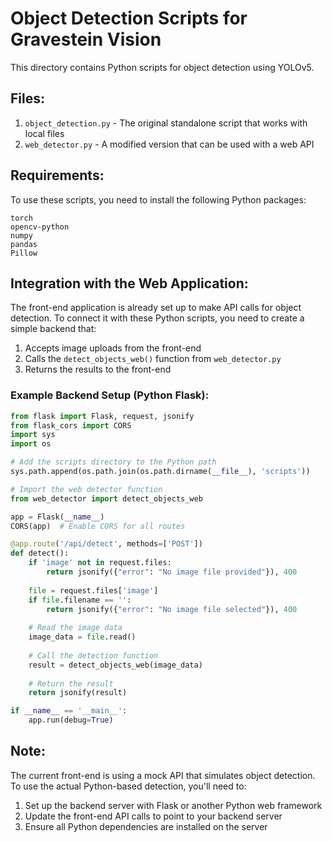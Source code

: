 
# Object Detection Scripts for Gravestein Vision

This directory contains Python scripts for object detection using YOLOv5.

## Files:

1. `object_detection.py` - The original standalone script that works with local files
2. `web_detector.py` - A modified version that can be used with a web API

## Requirements:

To use these scripts, you need to install the following Python packages:
```
torch
opencv-python
numpy
pandas
Pillow
```

## Integration with the Web Application:

The front-end application is already set up to make API calls for object detection. To connect it with these Python scripts, you need to create a simple backend that:

1. Accepts image uploads from the front-end
2. Calls the `detect_objects_web()` function from `web_detector.py`
3. Returns the results to the front-end

### Example Backend Setup (Python Flask):

```python
from flask import Flask, request, jsonify
from flask_cors import CORS
import sys
import os

# Add the scripts directory to the Python path
sys.path.append(os.path.join(os.path.dirname(__file__), 'scripts'))

# Import the web detector function
from web_detector import detect_objects_web

app = Flask(__name__)
CORS(app)  # Enable CORS for all routes

@app.route('/api/detect', methods=['POST'])
def detect():
    if 'image' not in request.files:
        return jsonify({"error": "No image file provided"}), 400
    
    file = request.files['image']
    if file.filename == '':
        return jsonify({"error": "No image file selected"}), 400
    
    # Read the image data
    image_data = file.read()
    
    # Call the detection function
    result = detect_objects_web(image_data)
    
    # Return the result
    return jsonify(result)

if __name__ == '__main__':
    app.run(debug=True)
```

## Note:

The current front-end is using a mock API that simulates object detection. To use the actual Python-based detection, you'll need to:

1. Set up the backend server with Flask or another Python web framework
2. Update the front-end API calls to point to your backend server
3. Ensure all Python dependencies are installed on the server
